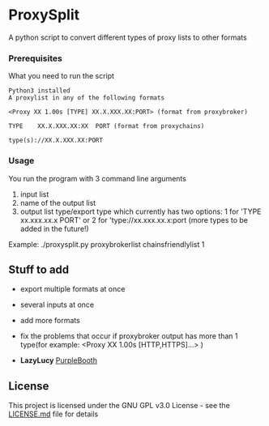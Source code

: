 # ProxySplit

A python script to convert different types of proxy lists to other formats

### Prerequisites

What you need to run the script

```
Python3 installed
A proxylist in any of the following formats

<Proxy XX 1.00s [TYPE] XX.X.XXX.XX:PORT> (format from proxybroker)

TYPE    XX.X.XXX.XX:XX  PORT (format from proxychains)

type(s)://XX.X.XXX.XX:PORT

```

### Usage

You run the program with 3 command line arguments
1. input list
2. name of the output list
3. output list type/export type which currently has two options: 1 for 'TYPE   xx.xxx.xx.x PORT' or 2 for 'type://xx.xxx.xx.x:port (more types to be added in the future!)

Example: ./proxysplit.py proxybrokerlist chainsfriendlylist 1



## Stuff to add

* export multiple formats at once
* several inputs at once
* add more formats
* fix the problems that occur if proxybroker output has more than 1 type(for example: <Proxy XX 1.00s [HTTP,HTTPS]...> )



* **LazyLucy** [PurpleBooth](https://github.com/lazylucy)


## License

This project is licensed under the GNU GPL v3.0 License - see the [LICENSE.md](LICENSE.md) file for details
